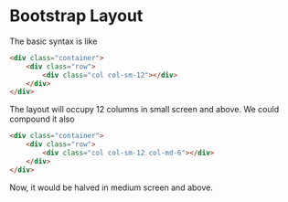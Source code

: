 # Bootstrap Layout
The basic syntax is like
```html
<div class="container">
	<div class="row">
		<div class="col col-sm-12"></div>
	</div>
</div>
```

The layout will occupy 12 columns in small screen and above. We could compound it also
```html
<div class="container">
	<div class="row">
		<div class="col col-sm-12 col-md-6"></div>
	</div>
</div>

```

Now, it would be halved in medium screen and above. 

